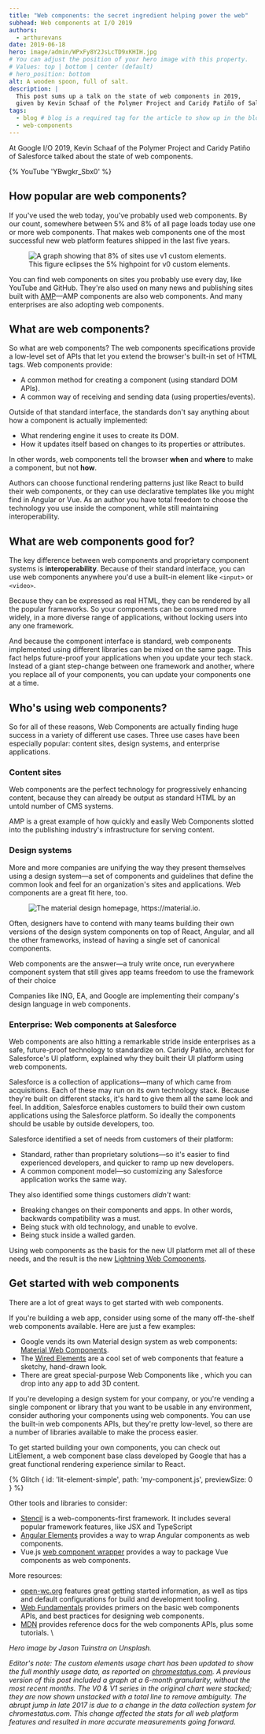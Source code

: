 ```yaml
---
title: "Web components: the secret ingredient helping power the web"
subhead: Web components at I/O 2019
authors:
  - arthurevans
date: 2019-06-18
hero: image/admin/WPxFy8Y2JsLcTD9xKHIH.jpg
# You can adjust the position of your hero image with this property.
# Values: top | bottom | center (default)
# hero_position: bottom
alt: A wooden spoon, full of salt.
description: |
  This post sums up a talk on the state of web components in 2019,
  given by Kevin Schaaf of the Polymer Project and Caridy Patiño of Salesforce.
tags:
  - blog # blog is a required tag for the article to show up in the blog.
  - web-components
---
```



At Google I/O 2019, Kevin Schaaf of the Polymer Project and Caridy Patiño of Salesforce talked about the state of web components.

{% YouTube 'YBwgkr_Sbx0' %}

## How popular are web components?

If you've used the web today, you've probably used web components. By our count, somewhere between 5% and 8% of all page loads today use one or more web components. That makes web components one of the most successful new web platform features shipped in the last five years.

<figure class="w-figure w-figure--fullbleed">
  <img class="w-screenshot" src="./usage-graph.png" alt="A graph showing that 8% of sites use v1 custom elements. This figure eclipses the 5% highpoint for v0 custom elements.">
</figure>

You can find web components on sites you probably use every day, like YouTube and GitHub. They're also used on many news and publishing sites built with [AMP](http://amp.dev)—AMP components are also web components. And many enterprises are also adopting web components.


## What are web components?

So what are web components? The web components specifications provide a low-level set of APIs that let you extend the browser's built-in set of HTML tags. Web components provide:

*   A common method for creating a component (using standard DOM APIs).
*   A common way of receiving and sending data (using properties/events).

Outside of that standard interface, the standards don't say anything about how a component is actually implemented:

*   What rendering engine it uses to create its DOM.
*   How it updates itself based on changes to its properties or attributes.

In other words, web components  tell the browser <strong>when</strong> and <strong>where</strong> to make a component, but not <strong>how</strong>.

Authors can choose functional rendering patterns just like React to build their web components, or they can use declarative templates like you might find in Angular or Vue. As an author you have total freedom to choose the technology you use inside the component, while still maintaining interoperability.


## What are web components good for?

The key difference between web components and proprietary component systems is  **interoperability**. Because of their standard interface, you can use web components anywhere you'd use a built-in element like `<input>` or `<video>`.

Because they can be expressed as real HTML, they can be rendered by all the popular frameworks. So your components can be consumed more widely, in a more diverse range of applications, without locking users into any one framework.

And because the component interface is standard, web components implemented using different libraries can be mixed on the same page. This fact helps future-proof your applications when you update your tech stack. Instead of a giant step-change between one framework and another, where you replace all of your components, you can update your components one at a time.


## Who's using web components?

So for all of these reasons, Web Components are actually finding huge success in a variety of different use cases. Three use cases have been especially popular: content sites, design systems, and enterprise applications.


### Content sites

Web components are the perfect technology for progressively enhancing content, because they can already be output as standard HTML by an untold number of CMS systems.



AMP is a great example of how quickly and easily Web Components slotted into the publishing industry's infrastructure for serving content.


### Design systems

More and more companies are unifying the way they present themselves using a design system—a set of components and guidelines that define the common look and feel for an organization's sites and applications. Web components are a great fit here, too.

<figure class="w-figure w-figure--fullbleed">
  <img src="./material-design.png" alt="The material design homepage, https://material.io.">
</figure>

Often, designers have to contend with many teams building their own versions of the design system components on top of React, Angular, and all the other frameworks, instead of having a single set of canonical components.

Web components are the answer—a truly write once, run everywhere component system that still gives app teams freedom to use the framework of their choice

Companies like ING, EA, and Google are implementing their company's design language in web components.


### Enterprise: Web components at Salesforce

Web components are also hitting a remarkable stride inside enterprises as a safe, future-proof technology to standardize on. Caridy Patiño, architect for Salesforce's UI platform, explained why they built their UI platform using web components.

Salesforce is a collection of applications—many of which came from acquisitions. Each of these may run on its own technology stack. Because they're built on different stacks, it's hard to give them all the same look and feel. In addition, Salesforce enables customers to build their own custom applications using the Salesforce platform. So ideally the components should be usable by outside developers, too.

Salesforce identified a set of needs from customers of their platform:

*   Standard, rather than proprietary solutions—so it's easier to find experienced developers, and quicker to ramp up new developers.
*   A common component model—so customizing any Salesforce application works the same way.

They also identified some things customers _didn't_ want:

*   Breaking changes on their components and apps. In other words, backwards compatibility was a must.
*   Being stuck with old technology, and unable to evolve.
*   Being stuck inside a walled garden.

Using web components as the basis for the new UI platform met all of these needs, and the result is the new [Lightning Web Components](https://developer.salesforce.com/docs/component-library/documentation/lwc).


## Get started with web components

There are a lot of great ways to get started with web components.

If you're building a web app, consider using some of the many off-the-shelf web components available. Here are just a few examples:


*   Google vends its own Material design system as web components: [Material Web Components](https://github.com/material-components/material-components-web-components).
*   The [Wired Elements](https://wiredjs.com/) are a cool set of web components that feature a sketchy, hand-drawn look.
*   There are great special-purpose Web Components like [<model-viewer>](https://github.com/GoogleWebComponents/model-viewer), which you can drop into any app to add 3D content.

If you're developing a design system for your company, or you're vending a single component or library that you want to be usable in any environment, consider authoring your components using web components. You can use the built-in web components APIs, but they're pretty low-level, so there are a number of libraries available to make the process easier.

To get started building your own components, you can check out LitElement, a web component base class developed by Google that has a great functional rendering experience similar to React.

{% Glitch {
  id: 'lit-element-simple',
  path: 'my-component.js',
  previewSize: 0
} %}

Other tools and libraries to consider:



*   [Stencil](https://stenciljs.com/) is a web-components-first framework. It includes several popular framework features, like JSX and TypeScript
*   [Angular Elements](https://angular.io/guide/elements) provides a way to wrap Angular components as web components.
*   Vue.js [web component wrapper](https://github.com/vuejs/vue-web-component-wrapper) provides a way to package Vue components as web components.

More resources:



*   [open-wc.org](https://open-wc.org/) features great getting started information, as well as tips and default configurations for build and development tooling.
*   [Web Fundamentals](https://developers.google.com/web/fundamentals/web-components/) provides primers on the basic web components APIs, and best practices for designing web components.
*   [MDN](https://developer.mozilla.org/en-US/docs/Web/Web_Components) provides reference docs for the web components APIs, plus some tutorials. \

_Hero image by Jason Tuinstra on Unsplash._

_Editor's note: The custom elements usage chart has been updated to show the
full monthly usage data, as reported on
[chromestatus.com](http://chromestatus.com). A previous version of this post
included a graph at a 6-month granularity, without the most recent months. The
V0 & V1 series in the original chart were stacked; they are now shown unstacked
with a total line to remove ambiguity. The abrupt jump in late 2017 is due to a
change in the data collection system for chromestatus.com. This change affected
the stats for all web platform features and resulted in more accurate
measurements going forward._
